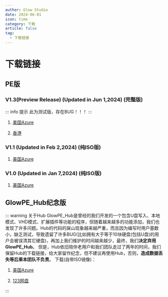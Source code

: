 ```yaml
---
author: Glow Studio
date: 2024-06-01
icon: time
category: 下载
article: false
tag: 
  - 下载链接
---
```


# 下载链接

## PE版

### V1.3(Preview Release) (Updated in Jun 1,2024) (完整版)

::: info 提示
此为测试版，存在BUG！！！
:::
1. [美国Azure](https://1zjxmw-my.sharepoint.com/personal/jerryzyxs_whatsblog_site/_layouts/52/download.aspx?share=Eag5DnZl0AhBnfz79hU1VT0BF1MhDWDxlLfupYTtus9V1Q)

2. [香港](https://pan.huang1111.cn/s/O1vGUL)

### V1.1 (Updated in Feb 2,2024) (纯ISO版)

1. [美国Azure](https://1zjxmw-my.sharepoint.com/personal/jerryzyxs_whatsblog_site/_layouts/52/download.aspx?share=EcP-1aqi9JxFk4EuSiMedbMBB-6nkuNa8UoJtH6PE_VoAg)

### V1.0 (Updated in Jan 7,2024) (纯ISO版)

1. [美国Azure](https://1zjxmw-my.sharepoint.com/personal/jerryzyxs_whatsblog_site/_layouts/52/download.aspx?share=EYBC6JEot3VKlJvHoiGBeVQB9JkGjZRQRviwLosznPjqjw)

## GlowPE_Hub纪念版

::: warning 关于Hub
GlowPE_Hub是曾经的我们开发的一个包含U盘写入、本地模式、VHD模式、扩展插件等功能的程序，但随着越来越多的功能添加，我们也发现了许多问题。Hub的代码的屎山现象越来越严重，而且因为编写时用户基数小，缺乏测试，导致遗留了许多BUG(比如拥有大于等于10块硬盘(包括U盘)的用户会被误清其它硬盘)，再加上我们维护的时间越来越少，最终，我们**决定弃用GlowPE_Hub**。
但是，Hub依旧陪伴老用户和我们团队走过了两年的时间，我们保留Hub的下载链接，给大家留作纪念，但不建议再使用Hub，否则，**造成数据丢失等后果本团队不负责**。
下载(自带ISO镜像)：

1. [美国Azure](https://1zjxmw-my.sharepoint.com/personal/jerryzyxs_whatsblog_site/_layouts/52/download.aspx?share=EWqtAQFmALxFilyGDe7FzAQBY9Q8K_o2443z6U5IMQ3WQw)

2. [123网盘](https://www.123pan.com/s/M75A-7eamh.html)

:::
